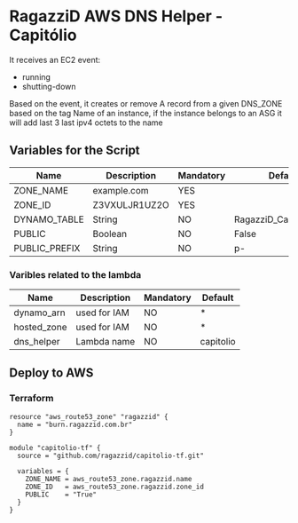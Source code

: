 # RagazziD AWS DNS Helper - Capitólio
It receives an EC2 event:
* running
* shutting-down

Based on the event, it creates or remove A record from a given DNS_ZONE based on the tag Name of an instance, if the instance belongs to an ASG it will add last 3 last ipv4 octets to the name
        
## Variables for the Script

| Name          | Description   | Mandatory | Default                |
| -----------   | ------------- | --------- | ---------------------- |
| ZONE_NAME     | example.com   | YES       |                        | 
| ZONE_ID       | Z3VXULJR1UZ2O | YES       |                        | 
| DYNAMO_TABLE  | String        | NO        | RagazziD_Capitolio_Dns |
| PUBLIC        | Boolean       | NO        | False                  |
| PUBLIC_PREFIX | String        | NO        | p-                     |

### Varibles related to the lambda

| Name          | Description    | Mandatory | Default   |
| -----------   | -------------  | --------- | --------- |
| dynamo_arn    | used for IAM   | NO        | *         | 
| hosted_zone   | used for IAM   | NO        | *         | 
| dns_helper    | Lambda name    | NO        | capitolio |
## Deploy to AWS
### Terraform
```
resource "aws_route53_zone" "ragazzid" {
  name = "burn.ragazzid.com.br"
}

module "capitolio-tf" {
  source = "github.com/ragazzid/capitolio-tf.git"

  variables = {
    ZONE_NAME = aws_route53_zone.ragazzid.name
    ZONE_ID   = aws_route53_zone.ragazzid.zone_id
    PUBLIC    = "True"
  }
}
```
